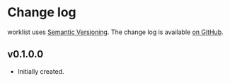 Change log
==========

worklist uses [Semantic Versioning][1].
The change log is available [on GitHub][2].

[1]: http://semver.org/spec/v2.0.0.html
[2]: https://github.com/sgraf812/worklist/releases

## v0.1.0.0

* Initially created.
